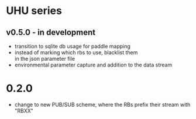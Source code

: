 # UHU series

## v0.5.0 - in development
* transition to sqlite db usage for paddle mapping
* instead of marking which rbs to use, blacklist them   
  in the json parameter file
* environmental parameter capture and addition to the data
  stream


# 0.2.0 

* change to new PUB/SUB scheme, where the RBs prefix their stream with "RBXX"
